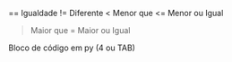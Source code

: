 == Igualdade
!= Diferente
< Menor que 
<= Menor ou Igual
> Maior que 
>= Maior ou Igual


Bloco de código em py (4 ou TAB)

